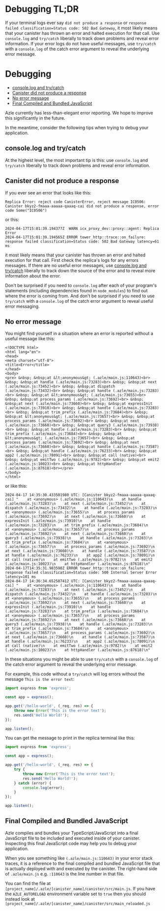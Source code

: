 # Debugging TL;DR

If your terminal logs ever say `did not produce a response` or `response failed classification=Status code: 502 Bad Gateway`, it most likely means that your canister has thrown an error and halted execution for that call. Use `console.log` and `try/catch` liberally to track down problems and reveal error information. If your error logs do not have useful messages, use `try/catch` with a `console.log` of the catch error argument to reveal the underlying error message.

# Debugging

- [console.log and try/catch](#consolelog-and-trycatch)
- [Canister did not produce a response](#canister-did-not-produce-a-response)
- [No error message](#no-error-message)
- [Final Compiled and Bundled JavaScript](#final-compiled-and-bundled-javascript)

Azle currently has less-than-elegant error reporting. We hope to improve this significantly in the future.

In the meantime, consider the following tips when trying to debug your application.

## console.log and try/catch

At the highest level, the most important tip is this: use `console.log` and `try/catch` liberally to track down problems and reveal error information.

## Canister did not produce a response

If you ever see an error that looks like this:

```
Replica Error: reject code CanisterError, reject message IC0506: Canister bkyz2-fmaaa-aaaaa-qaaaq-cai did not produce a response, error code Some("IC0506")
```

or this:

```
2024-04-17T15:01:39.194377Z  WARN icx_proxy_dev::proxy::agent: Replica Error
2024-04-17T15:01:39.194565Z ERROR tower_http::trace::on_failure: response failed classification=Status code: 502 Bad Gateway latency=61 ms
```

it most likely means that your canister has thrown an error and halted execution for that call. First check the replica's logs for any errors messages. If there are no useful error messages, use [console.log and try/catch](#consolelog-and-trycatch) liberally to track down the source of the error and to reveal more information about the error.

Don't be surprised if you need to `console.log` after each of your program's statements (including dependencies found in `node_modules`) to find out where the error is coming from. And don't be surprised if you need to use `try/catch` with a `console.log` of the catch error argument to reveal useful error messaging.

## No error message

You might find yourself in a situation where an error is reported without a useful message like this:

```
<!DOCTYPE html>
<html lang="en">
<head>
<meta charset="utf-8">
<title>Error</title>
</head>
<body>
<pre> &nbsp; &nbsp;at &lt;anonymous&gt; (.azle/main.js:110643)<br> &nbsp; &nbsp;at handle (.azle/main.js:73283)<br> &nbsp; &nbsp;at next (.azle/main.js:73452)<br> &nbsp; &nbsp;at dispatch (.azle/main.js:73432)<br> &nbsp; &nbsp;at handle (.azle/main.js:73283)<br> &nbsp; &nbsp;at &lt;anonymous&gt; (.azle/main.js:73655)<br> &nbsp; &nbsp;at process_params (.azle/main.js:73692)<br> &nbsp; &nbsp;at next (.azle/main.js:73660)<br> &nbsp; &nbsp;at expressInit (.azle/main.js:73910)<br> &nbsp; &nbsp;at handle (.azle/main.js:73283)<br> &nbsp; &nbsp;at trim_prefix (.azle/main.js:73684)<br> &nbsp; &nbsp;at &lt;anonymous&gt; (.azle/main.js:73657)<br> &nbsp; &nbsp;at process_params (.azle/main.js:73692)<br> &nbsp; &nbsp;at next (.azle/main.js:73660)<br> &nbsp; &nbsp;at query3 (.azle/main.js:73938)<br> &nbsp; &nbsp;at handle (.azle/main.js:73283)<br> &nbsp; &nbsp;at trim_prefix (.azle/main.js:73684)<br> &nbsp; &nbsp;at &lt;anonymous&gt; (.azle/main.js:73657)<br> &nbsp; &nbsp;at process_params (.azle/main.js:73692)<br> &nbsp; &nbsp;at next (.azle/main.js:73660)<br> &nbsp; &nbsp;at handle (.azle/main.js:73587)<br> &nbsp; &nbsp;at handle (.azle/main.js:76233)<br> &nbsp; &nbsp;at app2 (.azle/main.js:78091)<br> &nbsp; &nbsp;at call (native)<br> &nbsp; &nbsp;at emitTwo (.azle/main.js:9782)<br> &nbsp; &nbsp;at emit2 (.azle/main.js:10023)<br> &nbsp; &nbsp;at httpHandler (.azle/main.js:87618)<br></pre>
</body>
</html>
```

or like this:

```
2024-04-17 14:35:30.433501980 UTC: [Canister bkyz2-fmaaa-aaaaa-qaaaq-cai] "    at <anonymous> (.azle/main.js:110643)\n    at handle (.azle/main.js:73283)\n    at next (.azle/main.js:73452)\n    at dispatch (.azle/main.js:73432)\n    at handle (.azle/main.js:73283)\n    at <anonymous> (.azle/main.js:73655)\n    at process_params (.azle/main.js:73692)\n    at next (.azle/main.js:73660)\n    at expressInit (.azle/main.js:73910)\n    at handle (.azle/main.js:73283)\n    at trim_prefix (.azle/main.js:73684)\n    at <anonymous> (.azle/main.js:73657)\n    at process_params (.azle/main.js:73692)\n    at next (.azle/main.js:73660)\n    at query3 (.azle/main.js:73938)\n    at handle (.azle/main.js:73283)\n    at trim_prefix (.azle/main.js:73684)\n    at <anonymous> (.azle/main.js:73657)\n    at process_params (.azle/main.js:73692)\n    at next (.azle/main.js:73660)\n    at handle (.azle/main.js:73587)\n    at handle (.azle/main.js:76233)\n    at app2 (.azle/main.js:78091)\n    at call (native)\n    at emitTwo (.azle/main.js:9782)\n    at emit2 (.azle/main.js:10023)\n    at httpHandler (.azle/main.js:87618)\n"
2024-04-17T14:35:31.983590Z ERROR tower_http::trace::on_failure: response failed classification=Status code: 500 Internal Server Error latency=101 ms
2024-04-17 14:36:34.652587412 UTC: [Canister bkyz2-fmaaa-aaaaa-qaaaq-cai] "    at <anonymous> (.azle/main.js:110643)\n    at handle (.azle/main.js:73283)\n    at next (.azle/main.js:73452)\n    at dispatch (.azle/main.js:73432)\n    at handle (.azle/main.js:73283)\n    at <anonymous> (.azle/main.js:73655)\n    at process_params (.azle/main.js:73692)\n    at next (.azle/main.js:73660)\n    at expressInit (.azle/main.js:73910)\n    at handle (.azle/main.js:73283)\n    at trim_prefix (.azle/main.js:73684)\n    at <anonymous> (.azle/main.js:73657)\n    at process_params (.azle/main.js:73692)\n    at next (.azle/main.js:73660)\n    at query3 (.azle/main.js:73938)\n    at handle (.azle/main.js:73283)\n    at trim_prefix (.azle/main.js:73684)\n    at <anonymous> (.azle/main.js:73657)\n    at process_params (.azle/main.js:73692)\n    at next (.azle/main.js:73660)\n    at handle (.azle/main.js:73587)\n    at handle (.azle/main.js:76233)\n    at app2 (.azle/main.js:78091)\n    at call (native)\n    at emitTwo (.azle/main.js:9782)\n    at emit2 (.azle/main.js:10023)\n    at httpHandler (.azle/main.js:87618)\n"
```

In these situations you might be able to use `try/catch` with a `console.log` of the catch error argument to reveal the underlying error message.

For example, this code without a `try/catch` will log errors without the message `This is the error text`:

```typescript
import express from 'express';

const app = express();

app.get('/hello-world', (_req, res) => {
    throw new Error('This is the error text');
    res.send('Hello World!');
});

app.listen();
```

You can get the message to print in the replica terminal like this:

```typescript
import express from 'express';

const app = express();

app.get('/hello-world', (_req, res) => {
    try {
        throw new Error('This is the error text');
        res.send('Hello World!');
    } catch (error) {
        console.log(error);
    }
});

app.listen();
```

## Final Compiled and Bundled JavaScript

Azle compiles and bundles your TypeScript/JavaScript into a final JavaScript file to be included and executed inside of your canister. Inspecting this final JavaScript code may help you to debug your application.

When you see something like `(.azle/main.js:110643)` in your error stack traces, it is a reference to the final compiled and bundled JavaScript file that is actually deployed with and executed by the canister. The right-hand side of `.azle/main.js` e.g. `:110643` is the line number in that file.

You can find the file at `[project_name]/.azle/[canister_name]/canister/src/main.js`. If you have the `AZLE_AUTORELOAD` environment variable set to `true` then you should instead look at `[project_name]/.azle/[canister_name]/canister/src/main_reloaded.js`
